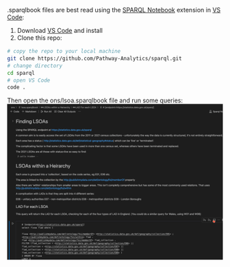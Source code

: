 .sparqlbook files are best read using the [SPARQL Notebook](https://marketplace.visualstudio.com/items?itemName=Zazuko.sparql-notebook) extension in [VS Code](https://code.visualstudio.com/download): 

1. Download [VS Code](https://code.visualstudio.com/download) and install
2. Clone this repo: 

```bash
# copy the repo to your local machine
git clone https://github.com/Pathway-Analytics/sparql.git
# change directory
cd sparql
# open VS Code
code .
```
Then open the ons/lsoa.sparqlbook file and run some queries:
![sparqlbook.gif](../assets/sparqlbook.gif)